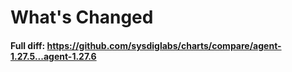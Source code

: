 # What's Changed

#### Full diff: https://github.com/sysdiglabs/charts/compare/agent-1.27.5...agent-1.27.6
